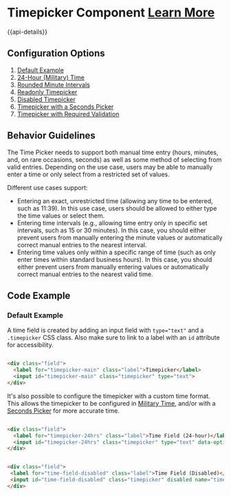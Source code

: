 # Timepicker Component [Learn More](#)

{{api-details}}

## Configuration Options

1. [Default Example](/components/timepicker/example-index)
2. [24-Hour (Military) Time](/components/timepicker/example-24-hour)
3. [Rounded Minute Intervals](/components/timepicker/example-intervals)
4. [Readonly Timepicker](/components/timepicker/example-readonly)
5. [Disabled Timepicker](/components/timepicker/example-disabled)
6. [Timepicker with a Seconds Picker](/components/timepicker/example-seconds-picker)
6. [Timepicker with Required Validation](/components/timepicker/example-with-validation)

## Behavior Guidelines

The Time Picker needs to support both manual time entry (hours, minutes, and, on rare occasions, seconds) as well as some method of selecting from valid entries. Depending on the use case, users may be able to manually enter a time or only select from a restricted set of values.

Different use cases support:

-   Entering an exact, unrestricted time (allowing any time to be entered, such as 11:39). In this use case, users should be allowed to either type the time values or select them.
-   Entering time intervals (e.g., allowing time entry only in specific set intervals, such as 15 or 30 minutes). In this case, you should either prevent users from manually entering the minute values or automatically correct manual entries to the nearest interval.
-   Entering time values only within a specific range of time (such as only enter times within standard business hours). In this case, you should either prevent users from manually entering values or automatically correct manual entries to the nearest valid time.

## Code Example

### Default Example

A time field is created by adding an input field with `type="text"` and a `.timepicker` CSS class. Also make sure to link to a label with an `id` attribute for accessibility.

```html

<div class="field">
  <label for="timepicker-main" class="label">Timepicker</label>
  <input id="timepicker-main" class="timepicker" type="text">
</div>


```

It's also possible to configure the timepicker with a custom time format.  This allows the timepicker to be configured in [Military Time](/components/timepicker/example-24-hour), and/or with a [Seconds Picker](/components/timepicker/example-seconds-picker) for more accurate time.

```html

<div class="field">
  <label for="timepicker-24hrs" class="label">Time Field (24-hour)</label>
  <input id="timepicker-24hrs" class="timepicker" type="text" data-options='{ "timeFormat": "HH:mm" };' />'>
</div>


```


```html

<div class="field">
 <label for="time-field-disabled" class="label">Time Field (Disabled)</label>
 <input id="time-field-disabled" class="timepicker" disabled name="time-field-disabled" type="text">
</div>


```

